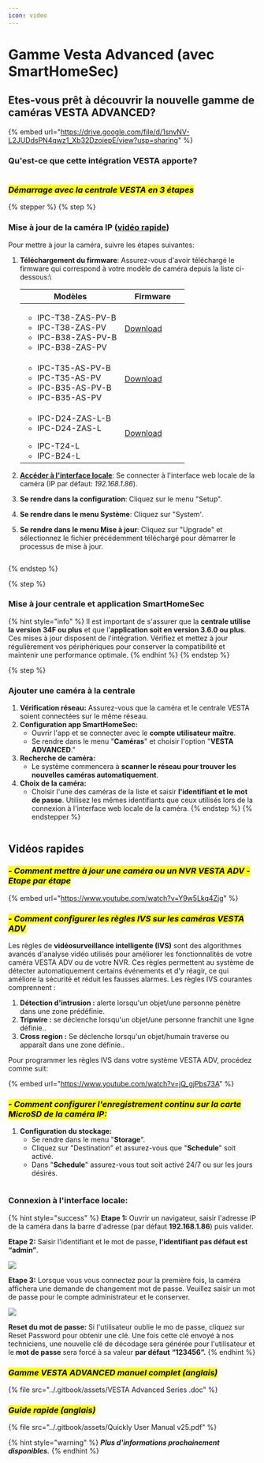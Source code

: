 ```yaml
---
icon: video
---
```


# Gamme Vesta Advanced (avec SmartHomeSec)

## Etes-vous prêt à découvrir la nouvelle gamme de caméras VESTA ADVANCED?

{% embed url="https://drive.google.com/file/d/1snvNV-L2JUDdsPN4qwz1_Xb32DzoiepE/view?usp=sharing" %}

### Qu'est-ce que cette intégration VESTA apporte?

<figure><img src="../.gitbook/assets/image (42).png" alt=""><figcaption></figcaption></figure>

### _<mark style="background-color:yellow;">**Démarrage avec la centrale VESTA en 3 étapes**</mark>_

{% stepper %}
{% step %}
### Mise à jour de la caméra IP ([vidéo rapide](gamme-vesta-advanced-avec-smarthomesec.md#videos-rapides))

Pour mettre à jour la caméra, suivre les étapes suivantes:

1.  **Téléchargement du firmware**: Assurez-vous d'avoir téléchargé le firmware qui correspond à votre modèle de caméra depuis la liste ci-dessous:\


    <table><thead><tr><th>Modèles</th><th width="114">Firmware</th></tr></thead><tbody><tr><td><ul><li>IPC-T38-ZAS-PV-B</li><li>IPC-T38-ZAS-PV</li><li>IPC-B38-ZAS-PV-B</li><li>IPC-B38-ZAS-PV</li></ul></td><td><a href="https://gofile.me/7yryF/u9fVnKEjg">Download</a></td></tr><tr><td><ul><li>IPC-T35-AS-PV-B</li><li>IPC-T35-AS-PV</li><li>IPC-B35-AS-PV-B</li><li>IPC-B35-AS-PV</li></ul></td><td><a href="https://gofile.me/7yryF/LJPMxKDbU">Download</a></td></tr><tr><td><ul><li>IPC-D24-ZAS-L-B</li><li>IPC-D24-ZAS-L</li></ul><ul><li>IPC-T24-L</li><li>IPC-B24-L</li></ul></td><td><a href="https://gofile.me/7yryF/HYczagZrp">Download</a></td></tr></tbody></table>


2. [**Accéder à l'interface locale**](gamme-vesta-advanced-avec-smarthomesec.md#connexion-a-linterface-locale): Se connecter à l'interface web locale de la caméra (IP par défaut: _192.168.1.86_).
3. **Se rendre dans la configuration**: Cliquez sur le menu "Setup".
4. **Se rendre dans le menu Système**: Cliquez sur "System'.
5. **Se rendre dans le menu Mise à jour**: Cliquez sur "Upgrade" et sélectionnez le fichier précédemment téléchargé pour démarrer le processus de mise à jour.

<figure><img src="../.gitbook/assets/image (43).png" alt=""><figcaption></figcaption></figure>
{% endstep %}

{% step %}
### Mise à jour centrale et application SmartHomeSec

{% hint style="info" %}
Il est important de s'assurer que la **centrale utilise  la version** **34F ou plus** et que l'**application soit en version 3.6.0 ou plus**. Ces mises à jour disposent de l'intégration. Vérifiez et mettez à jour régulièrement vos périphériques pour conserver la compatibilité et maintenir une performance optimale.
{% endhint %}
{% endstep %}

{% step %}
### Ajouter une caméra à la centrale

1. **Vérification réseau:** Assurez-vous que la caméra et le centrale VESTA soient connectées sur le même réseau.
2. **Configuration app SmartHomeSec:**
   * Ouvrir l'app et se connecter avec le **compte utilisateur maître**.
   * Se rendre dans le menu "**Caméras**" et choisir l'option "**VESTA ADVANCED**."
3. **Recherche de caméra:**
   * Le système commencera à **scanner le réseau pour trouver les nouvelles caméras automatiquement**.
4. **Choix de la caméra:**
   * Choisir l'une des caméras de la liste et saisir **l'identifiant et le mot de passe**. Utilisez les mêmes identifiants que ceux utilisés lors de la connexion à l'interface web locale de la caméra.
{% endstep %}
{% endstepper %}

<figure><img src="../.gitbook/assets/ADV-settings.gif" alt=""><figcaption></figcaption></figure>

## Vidéos rapides

### _<mark style="background-color:yellow;">- Comment mettre à jour une caméra ou un NVR VESTA ADV - Etape par étape</mark>_

{% embed url="https://www.youtube.com/watch?v=Y9w5Lkq4Zjg" %}

### _<mark style="background-color:yellow;">- Comment configurer les règles IVS sur les caméras VESTA ADV</mark>_&#x20;

Les règles de **vidéosurveillance intelligente (IVS)** sont des algorithmes avancés d'analyse vidéo utilisés pour améliorer les fonctionnalités de votre caméra VESTA ADV ou de votre NVR. Ces règles permettent au système de détecter automatiquement certains événements et d'y réagir, ce qui améliore la sécurité et réduit les fausses alarmes. Les règles IVS courantes comprennent :

1. **Détection d'intrusion :** alerte lorsqu'un objet/une personne pénètre dans une zone prédéfinie.
2. **Tripwire :** se déclenche lorsqu'un objet/une personne franchit une ligne définie..
3. **Cross region :** Se déclenche lorsqu'un objet/humain traverse ou apparaît dans une zone définie..

Pour programmer les règles IVS dans votre système VESTA ADV, procédez comme suit:&#x20;

{% embed url="https://www.youtube.com/watch?v=jQ_gjPbs73A" %}

### _<mark style="background-color:yellow;">- Comment configurer l'enregistrement continu sur la carte MicroSD de la caméra IP:</mark>_

1. **Configuration du stockage:**
   * Se rendre dans le menu "**Storage**".
   * Cliquez sur "Destination" et assurez-vous que "**Schedule**" soit activé.
   * Dans "**Schedule**" assurez-vous tout soit activé 24/7 ou sur les jours désirés.

<figure><img src="../.gitbook/assets/step-step-SD.gif" alt=""><figcaption></figcaption></figure>

### **Connexion à l'interface locale:**&#x20;

{% hint style="success" %}
**Etape 1:** Ouvrir un navigateur, saisir l'adresse IP de la caméra dans la barre d'adresse (par défaut **192.168.1.86**) puis valider.

**Etape 2:** Saisir l'identifiant et le mot de passe, **l'identifiant pas défaut est “admin”**.

![](<../.gitbook/assets/image (44).png>)

**Etape 3:** Lorsque vous vous connectez pour la première fois, la caméra affichera une demande de changement mot de passe. Veuillez saisir un mot de passe pour le compte administrateur et le conserver.

![](<../.gitbook/assets/image (45).png>)



**Reset du mot de passe:** Si l'utilisateur oublie le mo de passe, cliquez sur Reset Password pour obtenir une clé. Une fois cette clé envoyé à nos techniciens, une nouvelle clé de décodage sera générée pour l'utilisateur et le **mot de passe** sera forcé à sa valeur **par défaut** **“123456”.**
{% endhint %}

### _<mark style="background-color:yellow;">Gamme VESTA ADVANCED manuel complet (anglais)</mark>_

{% file src="../.gitbook/assets/VESTA Advanced Series .doc" %}

### _<mark style="background-color:yellow;">Guide rapide (anglais)</mark>_

{% file src="../.gitbook/assets/Quickly User Manual v25.pdf" %}

{% hint style="warning" %}
_**Plus d'informations prochainement disponibles.**_
{% endhint %}

